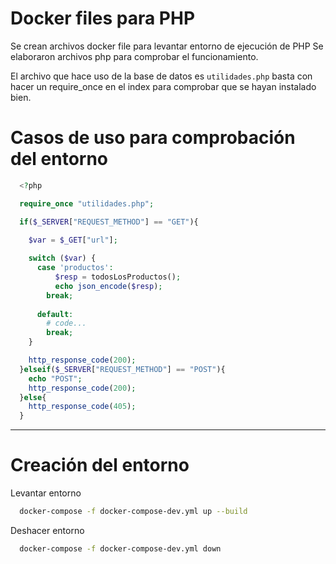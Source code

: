# Docker files para PHP
Se crean archivos docker file para levantar entorno de ejecución de PHP
Se elaboraron archivos php para comprobar el funcionamiento.

El archivo que hace uso de la base de datos es ```utilidades.php```
basta con hacer un require_once en el index para comprobar que se hayan instalado bien.

# Casos de uso para comprobación del entorno
```php
  <?php

  require_once "utilidades.php";

  if($_SERVER["REQUEST_METHOD"] == "GET"){
    
    $var = $_GET["url"];

    switch ($var) {
      case 'productos':
          $resp = todosLosProductos();
          echo json_encode($resp);
        break;
        
      default:
        # code...
        break;
    }

    http_response_code(200);
  }elseif($_SERVER["REQUEST_METHOD"] == "POST"){
    echo "POST";
    http_response_code(200);
  }else{
    http_response_code(405);
  }
```


---
# Creación del entorno

Levantar entorno
```bash
  docker-compose -f docker-compose-dev.yml up --build
```

Deshacer entorno
```bash
  docker-compose -f docker-compose-dev.yml down 
```